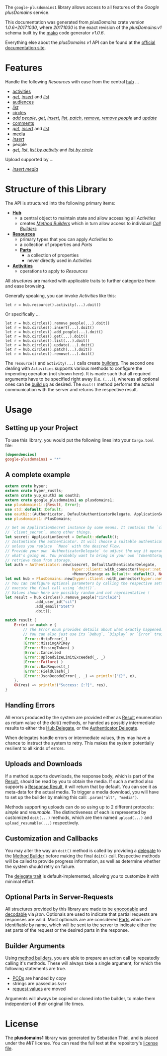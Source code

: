 <!---
DO NOT EDIT !
This file was generated automatically from 'src/mako/api/README.md.mako'
DO NOT EDIT !
-->
The `google-plusdomains1` library allows access to all features of the *Google plusDomains* service.

This documentation was generated from *plusDomains* crate version *1.0.6+20171030*, where *20171030* is the exact revision of the *plusDomains:v1* schema built by the [mako](http://www.makotemplates.org/) code generator *v1.0.6*.

Everything else about the *plusDomains* *v1* API can be found at the
[official documentation site](https://developers.google.com/+/domains/).
# Features

Handle the following *Resources* with ease from the central [hub](https://docs.rs/google-plusdomains1/1.0.6+20171030/google_plusdomains1/struct.PlusDomains.html) ... 

* [activities](https://docs.rs/google-plusdomains1/1.0.6+20171030/google_plusdomains1/struct.Activity.html)
 * [*get*](https://docs.rs/google-plusdomains1/1.0.6+20171030/google_plusdomains1/struct.ActivityGetCall.html), [*insert*](https://docs.rs/google-plusdomains1/1.0.6+20171030/google_plusdomains1/struct.ActivityInsertCall.html) and [*list*](https://docs.rs/google-plusdomains1/1.0.6+20171030/google_plusdomains1/struct.ActivityListCall.html)
* [audiences](https://docs.rs/google-plusdomains1/1.0.6+20171030/google_plusdomains1/struct.Audience.html)
 * [*list*](https://docs.rs/google-plusdomains1/1.0.6+20171030/google_plusdomains1/struct.AudienceListCall.html)
* [circles](https://docs.rs/google-plusdomains1/1.0.6+20171030/google_plusdomains1/struct.Circle.html)
 * [*add people*](https://docs.rs/google-plusdomains1/1.0.6+20171030/google_plusdomains1/struct.CircleAddPeopleCall.html), [*get*](https://docs.rs/google-plusdomains1/1.0.6+20171030/google_plusdomains1/struct.CircleGetCall.html), [*insert*](https://docs.rs/google-plusdomains1/1.0.6+20171030/google_plusdomains1/struct.CircleInsertCall.html), [*list*](https://docs.rs/google-plusdomains1/1.0.6+20171030/google_plusdomains1/struct.CircleListCall.html), [*patch*](https://docs.rs/google-plusdomains1/1.0.6+20171030/google_plusdomains1/struct.CirclePatchCall.html), [*remove*](https://docs.rs/google-plusdomains1/1.0.6+20171030/google_plusdomains1/struct.CircleRemoveCall.html), [*remove people*](https://docs.rs/google-plusdomains1/1.0.6+20171030/google_plusdomains1/struct.CircleRemovePeopleCall.html) and [*update*](https://docs.rs/google-plusdomains1/1.0.6+20171030/google_plusdomains1/struct.CircleUpdateCall.html)
* [comments](https://docs.rs/google-plusdomains1/1.0.6+20171030/google_plusdomains1/struct.Comment.html)
 * [*get*](https://docs.rs/google-plusdomains1/1.0.6+20171030/google_plusdomains1/struct.CommentGetCall.html), [*insert*](https://docs.rs/google-plusdomains1/1.0.6+20171030/google_plusdomains1/struct.CommentInsertCall.html) and [*list*](https://docs.rs/google-plusdomains1/1.0.6+20171030/google_plusdomains1/struct.CommentListCall.html)
* [media](https://docs.rs/google-plusdomains1/1.0.6+20171030/google_plusdomains1/struct.Media.html)
 * [*insert*](https://docs.rs/google-plusdomains1/1.0.6+20171030/google_plusdomains1/struct.MediaInsertCall.html)
* people
 * [*get*](https://docs.rs/google-plusdomains1/1.0.6+20171030/google_plusdomains1/struct.PeopleGetCall.html), [*list*](https://docs.rs/google-plusdomains1/1.0.6+20171030/google_plusdomains1/struct.PeopleListCall.html), [*list by activity*](https://docs.rs/google-plusdomains1/1.0.6+20171030/google_plusdomains1/struct.PeopleListByActivityCall.html) and [*list by circle*](https://docs.rs/google-plusdomains1/1.0.6+20171030/google_plusdomains1/struct.PeopleListByCircleCall.html)


Upload supported by ...

* [*insert media*](https://docs.rs/google-plusdomains1/1.0.6+20171030/google_plusdomains1/struct.MediaInsertCall.html)



# Structure of this Library

The API is structured into the following primary items:

* **[Hub](https://docs.rs/google-plusdomains1/1.0.6+20171030/google_plusdomains1/struct.PlusDomains.html)**
    * a central object to maintain state and allow accessing all *Activities*
    * creates [*Method Builders*](https://docs.rs/google-plusdomains1/1.0.6+20171030/google_plusdomains1/trait.MethodsBuilder.html) which in turn
      allow access to individual [*Call Builders*](https://docs.rs/google-plusdomains1/1.0.6+20171030/google_plusdomains1/trait.CallBuilder.html)
* **[Resources](https://docs.rs/google-plusdomains1/1.0.6+20171030/google_plusdomains1/trait.Resource.html)**
    * primary types that you can apply *Activities* to
    * a collection of properties and *Parts*
    * **[Parts](https://docs.rs/google-plusdomains1/1.0.6+20171030/google_plusdomains1/trait.Part.html)**
        * a collection of properties
        * never directly used in *Activities*
* **[Activities](https://docs.rs/google-plusdomains1/1.0.6+20171030/google_plusdomains1/trait.CallBuilder.html)**
    * operations to apply to *Resources*

All *structures* are marked with applicable traits to further categorize them and ease browsing.

Generally speaking, you can invoke *Activities* like this:

```Rust,ignore
let r = hub.resource().activity(...).doit()
```

Or specifically ...

```ignore
let r = hub.circles().remove_people(...).doit()
let r = hub.circles().insert(...).doit()
let r = hub.circles().add_people(...).doit()
let r = hub.circles().get(...).doit()
let r = hub.circles().list(...).doit()
let r = hub.circles().update(...).doit()
let r = hub.circles().patch(...).doit()
let r = hub.circles().remove(...).doit()
```

The `resource()` and `activity(...)` calls create [builders][builder-pattern]. The second one dealing with `Activities` 
supports various methods to configure the impending operation (not shown here). It is made such that all required arguments have to be 
specified right away (i.e. `(...)`), whereas all optional ones can be [build up][builder-pattern] as desired.
The `doit()` method performs the actual communication with the server and returns the respective result.

# Usage

## Setting up your Project

To use this library, you would put the following lines into your `Cargo.toml` file:

```toml
[dependencies]
google-plusdomains1 = "*"
```

## A complete example

```Rust
extern crate hyper;
extern crate hyper_rustls;
extern crate yup_oauth2 as oauth2;
extern crate google_plusdomains1 as plusdomains1;
use plusdomains1::{Result, Error};
use std::default::Default;
use oauth2::{Authenticator, DefaultAuthenticatorDelegate, ApplicationSecret, MemoryStorage};
use plusdomains1::PlusDomains;

// Get an ApplicationSecret instance by some means. It contains the `client_id` and 
// `client_secret`, among other things.
let secret: ApplicationSecret = Default::default();
// Instantiate the authenticator. It will choose a suitable authentication flow for you, 
// unless you replace  `None` with the desired Flow.
// Provide your own `AuthenticatorDelegate` to adjust the way it operates and get feedback about 
// what's going on. You probably want to bring in your own `TokenStorage` to persist tokens and
// retrieve them from storage.
let auth = Authenticator::new(&secret, DefaultAuthenticatorDelegate,
                              hyper::Client::with_connector(hyper::net::HttpsConnector::new(hyper_rustls::TlsClient::new())),
                              <MemoryStorage as Default>::default(), None);
let mut hub = PlusDomains::new(hyper::Client::with_connector(hyper::net::HttpsConnector::new(hyper_rustls::TlsClient::new())), auth);
// You can configure optional parameters by calling the respective setters at will, and
// execute the final call using `doit()`.
// Values shown here are possibly random and not representative !
let result = hub.circles().remove_people("circleId")
             .add_user_id("sit")
             .add_email("Stet")
             .doit();

match result {
    Err(e) => match e {
        // The Error enum provides details about what exactly happened.
        // You can also just use its `Debug`, `Display` or `Error` traits
         Error::HttpError(_)
        |Error::MissingAPIKey
        |Error::MissingToken(_)
        |Error::Cancelled
        |Error::UploadSizeLimitExceeded(_, _)
        |Error::Failure(_)
        |Error::BadRequest(_)
        |Error::FieldClash(_)
        |Error::JsonDecodeError(_, _) => println!("{}", e),
    },
    Ok(res) => println!("Success: {:?}", res),
}

```
## Handling Errors

All errors produced by the system are provided either as [Result](https://docs.rs/google-plusdomains1/1.0.6+20171030/google_plusdomains1/enum.Result.html) enumeration as return value of 
the doit() methods, or handed as possibly intermediate results to either the 
[Hub Delegate](https://docs.rs/google-plusdomains1/1.0.6+20171030/google_plusdomains1/trait.Delegate.html), or the [Authenticator Delegate](https://docs.rs/yup-oauth2/*/yup_oauth2/trait.AuthenticatorDelegate.html).

When delegates handle errors or intermediate values, they may have a chance to instruct the system to retry. This 
makes the system potentially resilient to all kinds of errors.

## Uploads and Downloads
If a method supports downloads, the response body, which is part of the [Result](https://docs.rs/google-plusdomains1/1.0.6+20171030/google_plusdomains1/enum.Result.html), should be
read by you to obtain the media.
If such a method also supports a [Response Result](https://docs.rs/google-plusdomains1/1.0.6+20171030/google_plusdomains1/trait.ResponseResult.html), it will return that by default.
You can see it as meta-data for the actual media. To trigger a media download, you will have to set up the builder by making
this call: `.param("alt", "media")`.

Methods supporting uploads can do so using up to 2 different protocols: 
*simple* and *resumable*. The distinctiveness of each is represented by customized 
`doit(...)` methods, which are then named `upload(...)` and `upload_resumable(...)` respectively.

## Customization and Callbacks

You may alter the way an `doit()` method is called by providing a [delegate](https://docs.rs/google-plusdomains1/1.0.6+20171030/google_plusdomains1/trait.Delegate.html) to the 
[Method Builder](https://docs.rs/google-plusdomains1/1.0.6+20171030/google_plusdomains1/trait.CallBuilder.html) before making the final `doit()` call. 
Respective methods will be called to provide progress information, as well as determine whether the system should 
retry on failure.

The [delegate trait](https://docs.rs/google-plusdomains1/1.0.6+20171030/google_plusdomains1/trait.Delegate.html) is default-implemented, allowing you to customize it with minimal effort.

## Optional Parts in Server-Requests

All structures provided by this library are made to be [enocodable](https://docs.rs/google-plusdomains1/1.0.6+20171030/google_plusdomains1/trait.RequestValue.html) and 
[decodable](https://docs.rs/google-plusdomains1/1.0.6+20171030/google_plusdomains1/trait.ResponseResult.html) via *json*. Optionals are used to indicate that partial requests are responses 
are valid.
Most optionals are are considered [Parts](https://docs.rs/google-plusdomains1/1.0.6+20171030/google_plusdomains1/trait.Part.html) which are identifiable by name, which will be sent to 
the server to indicate either the set parts of the request or the desired parts in the response.

## Builder Arguments

Using [method builders](https://docs.rs/google-plusdomains1/1.0.6+20171030/google_plusdomains1/trait.CallBuilder.html), you are able to prepare an action call by repeatedly calling it's methods.
These will always take a single argument, for which the following statements are true.

* [PODs][wiki-pod] are handed by copy
* strings are passed as `&str`
* [request values](https://docs.rs/google-plusdomains1/1.0.6+20171030/google_plusdomains1/trait.RequestValue.html) are moved

Arguments will always be copied or cloned into the builder, to make them independent of their original life times.

[wiki-pod]: http://en.wikipedia.org/wiki/Plain_old_data_structure
[builder-pattern]: http://en.wikipedia.org/wiki/Builder_pattern
[google-go-api]: https://github.com/google/google-api-go-client

# License
The **plusdomains1** library was generated by Sebastian Thiel, and is placed 
under the *MIT* license.
You can read the full text at the repository's [license file][repo-license].

[repo-license]: https://github.com/Byron/google-apis-rsblob/master/LICENSE.md
